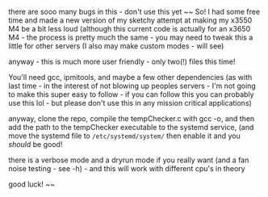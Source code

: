 there are sooo many bugs in this - don't use this yet
~~
So! I had some free time and made a new version of my sketchy attempt at making my x3550 M4 be a bit less loud (although this current code is actually for an x3650 M4 - the process is pretty much the same - you may need to tweak this a little for other servers (I also may make custom modes - will see)

anyway - this is much more user friendly - only two(!) files this time!

You'll need gcc, ipmitools, and maybe a few other dependencies (as with last time - in the interest of not blowing up peoples servers - I'm not going to make this super easy to follow - if you can follow this you can probably use this lol - but please don't use this in any mission critical applications)

anyway, clone the repo, compile the tempChecker.c with gcc -o, and then add the path to the tempChecker executable to the systemd service, (and move the systemd file to `/etc/systemd/system/` then enable it and you *should* be good!

there is a verbose mode and a dryrun mode if you really want (and a fan noise testing - see -h) - and this will work with different cpu's in theory

good luck!
~~

